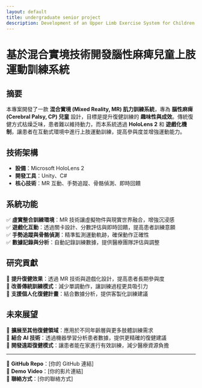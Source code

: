 ```yaml
---
layout: default
title: undergraduate senior project
description: Development of an Upper Limb Exercise System for Children with Cerebral Palsy Using Mixed Reality Technology
---
```



# 基於混合實境技術開發腦性麻痺兒童上肢運動訓練系統  

## 摘要  
本專案開發了一款 **混合實境 (Mixed Reality, MR) 肌力訓練系統**，專為 **腦性麻痺 (Cerebral Palsy, CP) 兒童** 設計，目標是提升復健訓練的 **趣味性與成效**。傳統復健方式枯燥乏味，患者難以維持動力，而本系統透過 **HoloLens 2** 和 **遊戲化機制**，讓患者在互動式環境中進行上肢運動訓練，提高參與度並增強運動能力。  

## 技術架構  
- **設備**：Microsoft HoloLens 2  
- **開發工具**：Unity、C#  
- **核心技術**：MR 互動、手勢追蹤、骨骼偵測、即時回饋  

## 系統功能  
✅ **虛實整合訓練環境**：MR 技術讓虛擬物件與現實世界融合，增強沉浸感  
✅ **遊戲化互動**：透過關卡設計、分數評估與即時回饋，提高患者訓練意願  
✅ **手勢追蹤與骨骼偵測**：精準監測運動軌跡，確保動作正確性  
✅ **數據記錄與分析**：自動記錄訓練數據，提供醫療團隊評估與調整  

## 研究貢獻  
🔹 **提升復健效果**：透過 MR 技術與遊戲化設計，提高患者長期參與度  
🔹 **改善傳統訓練模式**：減少單調動作，讓訓練過程更具吸引力  
🔹 **支援個人化復健計畫**：結合數據分析，提供客製化訓練建議  

## 未來展望  
📌 **擴展至其他復健領域**：應用於不同年齡層與更多肢體訓練需求  
📌 **結合 AI 技術**：透過機器學習分析患者數據，提供更精確的復健建議  
📌 **開發遠距復健模式**：讓患者能在家進行有效訓練，減少醫療資源負擔  

---  
📌 **GitHub Repo**：[你的 GitHub 連結]  
📌 **Demo Video**：[你的影片連結]  
📌 **聯絡方式**：[你的聯絡方式]  
